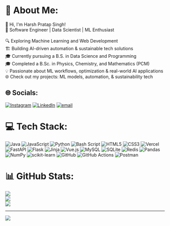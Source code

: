 # 💫 About Me:
👋 Hi, I'm Harsh Pratap Singh!<br>🚀 Software Engineer | Data Scientist | ML Enthusiast<br><br>🔍 Exploring Machine Learning and Web Development<br>🏗️ Building AI-driven automation & sustainable tech solutions<br>🎓 Currently pursuing a B.S. in Data Science and Programming<br>🎓 Completed a B.Sc. in Physics, Chemistry, and Mathematics (PCM)<br>💡 Passionate about ML workflows, optimization & real-world AI applications<br>🌐 Check out my projects: ML models, automation, & sustainability tech


## 🌐 Socials:
[![Instagram](https://img.shields.io/badge/Instagram-%23E4405F.svg?logo=Instagram&logoColor=white)](https://instagram.com/t6harsh) [![LinkedIn](https://img.shields.io/badge/LinkedIn-%230077B5.svg?logo=linkedin&logoColor=white)](https://linkedin.com/in/t6harsh) [![email](https://img.shields.io/badge/Email-D14836?logo=gmail&logoColor=white)](mailto:harsh.pratap9904@gmail.com) 

# 💻 Tech Stack:
![Java](https://img.shields.io/badge/java-%23ED8B00.svg?style=for-the-badge&logo=openjdk&logoColor=white) ![JavaScript](https://img.shields.io/badge/javascript-%23323330.svg?style=for-the-badge&logo=javascript&logoColor=%23F7DF1E) ![Python](https://img.shields.io/badge/python-3670A0?style=for-the-badge&logo=python&logoColor=ffdd54) ![Bash Script](https://img.shields.io/badge/bash_script-%23121011.svg?style=for-the-badge&logo=gnu-bash&logoColor=white) ![HTML5](https://img.shields.io/badge/html5-%23E34F26.svg?style=for-the-badge&logo=html5&logoColor=white) ![CSS3](https://img.shields.io/badge/css3-%231572B6.svg?style=for-the-badge&logo=css3&logoColor=white) ![Vercel](https://img.shields.io/badge/vercel-%23000000.svg?style=for-the-badge&logo=vercel&logoColor=white) ![FastAPI](https://img.shields.io/badge/FastAPI-005571?style=for-the-badge&logo=fastapi) ![Flask](https://img.shields.io/badge/flask-%23000.svg?style=for-the-badge&logo=flask&logoColor=white) ![Jinja](https://img.shields.io/badge/jinja-white.svg?style=for-the-badge&logo=jinja&logoColor=black) ![Vue.js](https://img.shields.io/badge/vue.js-%2335495e.svg?style=for-the-badge&logo=vuedotjs&logoColor=%234FC08D) ![MySQL](https://img.shields.io/badge/mysql-4479A1.svg?style=for-the-badge&logo=mysql&logoColor=white) ![SQLite](https://img.shields.io/badge/sqlite-%2307405e.svg?style=for-the-badge&logo=sqlite&logoColor=white) ![Redis](https://img.shields.io/badge/redis-%23DD0031.svg?style=for-the-badge&logo=redis&logoColor=white) ![Pandas](https://img.shields.io/badge/pandas-%23150458.svg?style=for-the-badge&logo=pandas&logoColor=white) ![NumPy](https://img.shields.io/badge/numpy-%23013243.svg?style=for-the-badge&logo=numpy&logoColor=white) ![scikit-learn](https://img.shields.io/badge/scikit--learn-%23F7931E.svg?style=for-the-badge&logo=scikit-learn&logoColor=white) ![GitHub](https://img.shields.io/badge/github-%23121011.svg?style=for-the-badge&logo=github&logoColor=white) ![GitHub Actions](https://img.shields.io/badge/github%20actions-%232671E5.svg?style=for-the-badge&logo=githubactions&logoColor=white) ![Postman](https://img.shields.io/badge/Postman-FF6C37?style=for-the-badge&logo=postman&logoColor=white)
# 📊 GitHub Stats:
![](https://github-readme-stats.vercel.app/api?username=t6harsh&theme=dark&hide_border=false&include_all_commits=false&count_private=false)<br/>
![](https://nirzak-streak-stats.vercel.app/?user=t6harsh&theme=dark&hide_border=false)<br/>
![](https://github-readme-stats.vercel.app/api/top-langs/?username=t6harsh&theme=dark&hide_border=false&include_all_commits=false&count_private=false&layout=compact)

---
[![](https://visitcount.itsvg.in/api?id=t6harsh&icon=0&color=0)](https://visitcount.itsvg.in)

<!-- Proudly created with GPRM ( https://gprm.itsvg.in ) -->
